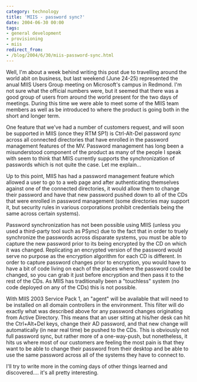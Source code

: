 ```yaml
---
category: technology
title: 'MIIS - password sync?'
date: 2004-06-30 00:00
tags:
- general development
- provisioning
- miis
redirect_from:
- /blog/2004/6/30/miis-password-sync.html
---
```

Well, I'm about a week behind writing this post due to travelling around the world abit on business, but last weekend (June 24-25) represented the anual MIIS Users Group meeting on Microsoft's campus in Redmond.  I'm not sure what the official numbers were, but it seemed that there was a good group of users from around the world present for the two days of meetings.  During this time we were able to meet some of the MIIS team members as well as be introduced to where the product is going both in the short and longer term.

One feature that we've had a number of customers request, and will soon be supported in MIIS (once they RTM SP1) is Ctrl-Alt-Del password *sync* across all connected directories that have enrolled in the password management features of the MV.  Password management has long been a misunderstood component of the product as many of the people I speak with seem to think that MIIS currently supports the synchronization of passwords which is not quite the case.  Let me explain...

Up to this point, MIIS has had a password management feature which allowed a user to go to a web page and after authenticating themselves against one of the connected directories, it would allow them to change their password and have that new password pushed down to all of the CDs that were enrolled in password management (some directories may support it, but security rules in various corporations prohibit credentials being the same across certain systems).

Password synchronization has not been possible using MIIS (unless you used a third-party tool such as PSync) due to the fact that in order to truely synchronize the passwords across disparate systems, you must be able to capture the new password prior to its being encrypted by the CD on which it was changed.  Replicating an encrypted version of the password would serve no purpose as the encryption algorithm for each CD is different.  In order to capture password changes prior to encryption, you would have to have a bit of code living on each of the places where the password could be changed, so you can grab it just before encryption and then pass it to the rest of the CDs.  As MIIS has traditionally been a "touchless" system (no code deployed on any of the CDs) this is not possible. 

With MIIS 2003 Service Pack 1, an "agent" will be available that will need to be installed on all domain controllers in the environment.  This filter will do exactly what was described above for any password changes originating from Active Directory.  This means that an user sitting at his/her desk can hit the Ctrl+Alt+Del keys, change their AD password, and that new change will automatically (in near real time) be pushed to the CDs.  This is obviously not full password sync, but rather more of a one-way-push, but nonetheless, it hits us where most of our customers are feeling the most pain is that they want to be able to change their password from their desktop and be able to use the same password across all of the systems they have to connect to.

I'll try to write more in the coming days of other things learned and discovered.... it's all pretty interesting.
